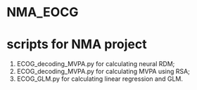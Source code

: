 # NMA_EOCG
# scripts for NMA project

1.	ECOG_decoding_MVPA.py for calculating neural RDM;
2.	ECOG_decoding_MVPA.py for calculating MVPA using RSA;
3.	ECOG_GLM.py for calculating linear regression and GLM.